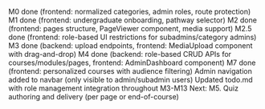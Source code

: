 M0 done (frontend: normalized categories, admin roles, route protection)
M1 done (frontend: undergraduate onboarding, pathway selector)
M2 done (frontend: pages structure, PageViewer component, media support)
M2.5 done (frontend: role-based UI restrictions for subadmins/category admins)
M3 done (backend: upload endpoints, frontend: MediaUpload component with drag-and-drop)
M4 done (backend: role-based CRUD APIs for courses/modules/pages, frontend: AdminDashboard component)
M7 done (frontend: personalized courses with audience filtering)
Admin navigation added to navbar (only visible to admin/subadmin users)
Updated todo.md with role management integration throughout M3-M13
Next: M5. Quiz authoring and delivery (per page or end-of-course)